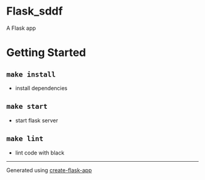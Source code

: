 # Flask_sddf

A Flask app 

# Getting Started

## `make install`

- install dependencies

## `make start`

- start flask server

## `make lint`

- lint code with black
  

---

Generated using [create-flask-app](https://github.com/drizzleco/create-flask-app)